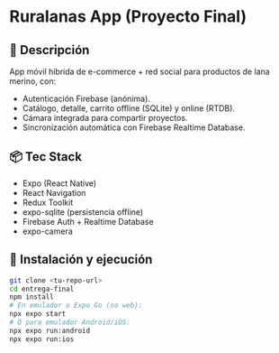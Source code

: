 # Ruralanas App (Proyecto Final)

## 🚀 Descripción
App móvil híbrida de e-commerce + red social para productos de lana merino, con:
- Autenticación Firebase (anónima).
- Catálogo, detalle, carrito offline (SQLite) y online (RTDB).
- Cámara integrada para compartir proyectos.
- Sincronización automática con Firebase Realtime Database.

## 📦 Tec Stack
- Expo (React Native)
- React Navigation
- Redux Toolkit
- expo-sqlite (persistencia offline)
- Firebase Auth + Realtime Database
- expo-camera

## 🔧 Instalación y ejecución
```bash
git clone <tu-repo-url>
cd entrega-final
npm install
# En emulador o Expo Go (no web):
npx expo start
# O para emulador Android/iOS:
npx expo run:android
npx expo run:ios
